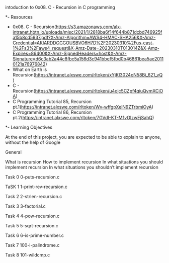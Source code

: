 intoduction to 0x08. C - Recursion in C programming

*- Resources
- 0x08. C - Recursion(https://s3.amazonaws.com/alx-intranet.hbtn.io/uploads/misc/2021/1/2818ba6f14f644b871dcbd746925fa15b8cd5937.pdf?X-Amz-Algorithm=AWS4-HMAC-SHA256&X-Amz-Credential=AKIARDDGGGOUSBVO6H7D%2F20230310%2Fus-east-1%2Fs3%2Faws4_request&X-Amz-Date=20230310T013014Z&X-Amz-Expires=86400&X-Amz-SignedHeaders=host&X-Amz-Signature=d6c3ab2a44c8fbc5a156d3c941bbef5fbd0b46861bea5ae20110121a76976842)
- What on Earth is Recursion(https://intranet.alxswe.com/rltoken/xYjKl3024oN58Bi_621_vQ)
- C - Recursion(https://intranet.alxswe.com/rltoken/u4ojc5CZpf4qiuQvmXCiOA)
- C Programming Tutorial 85, Recursion pt.1(https://intranet.alxswe.com/rltoken/Wv-wffgpXelN9ZTrbmiOyA)
- C Programming Tutorial 86, Recursion pt.2(https://intranet.alxswe.com/rltoken/7GVdI-KT-M1vOIzwEjSahQ)


*- Learning Objectives

At the end of this project, you are expected to be able to explain to anyone, without the help of Google

General

What is recursion
How to implement recursion
In what situations you should implement recursion
In what situations you shouldn’t implement recursion

Task 0
0-puts-recursion.c

TaSK 1
1-print-rev-recursion.c

Task 2
2-strlen-recursion.c

Task 3
3-factorial.c

Task 4
4-pow-recursion.c

Task 5
5-sqrt-recursion.c

Task 6
6-is-prime-number.c

Task 7
100-i-palindrome.c

Task 8
101-wildcmp.c

